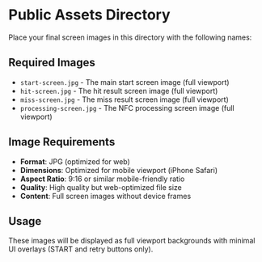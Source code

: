 # Public Assets Directory

Place your final screen images in this directory with the following names:

## Required Images

- `start-screen.jpg` - The main start screen image (full viewport)
- `hit-screen.jpg` - The hit result screen image (full viewport)  
- `miss-screen.jpg` - The miss result screen image (full viewport)
- `processing-screen.jpg` - The NFC processing screen image (full viewport)

## Image Requirements

- **Format**: JPG (optimized for web)
- **Dimensions**: Optimized for mobile viewport (iPhone Safari)
- **Aspect Ratio**: 9:16 or similar mobile-friendly ratio
- **Quality**: High quality but web-optimized file size
- **Content**: Full screen images without device frames

## Usage

These images will be displayed as full viewport backgrounds with minimal UI overlays (START and retry buttons only).
